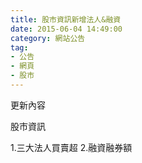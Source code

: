 ```yaml
---
title: 股市資訊新增法人&融資
date: 2015-06-04 14:49:00
category: 網站公告
tag:
- 公告
- 網頁
- 股市
---
```

更新內容

股市資訊

1.三大法人買賣超
2.融資融券額
